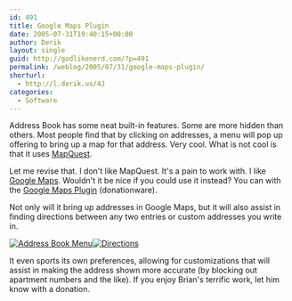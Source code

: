 ```yaml
---
id: 491
title: Google Maps Plugin
date: 2005-07-31T19:40:15+00:00
author: Derik
layout: single
guid: http://godlikenerd.com/?p=491
permalink: /weblog/2005/07/31/google-maps-plugin/
shorturl:
  - http://l.derik.us/4J
categories:
  - Software
---
```

Address Book has some neat built-in features. Some are more hidden than others. Most people find that by clicking on addresses, a menu will pop up offering to bring up a map for that address. Very cool. What is not cool is that it uses [MapQuest](http://www.mapquest.com).

Let me revise that. I don't like MapQuest. It's a pain to work with. I like [Google Maps](http://maps.google.com). Wouldn't it be nice if you could use it instead? You can with the [Google Maps Plugin](http://www.briantoth.com/addressbook/) (donationware).

Not only will it bring up addresses in Google Maps, but it will also assist in finding directions between any two entries or custom addresses you write in.

[![Address Book Menu](http://photos21.flickr.com/30114125_55fa8de4f0_t.jpg)](http://flickr.com/photos/19959606@N00/30114125 "Address Book Menu")[![Directions](http://photos23.flickr.com/30114308_d346654e35_t.jpg)](http://flickr.com/photos/19959606@N00/30114308 "Directions")

It even sports its own preferences, allowing for customizations that will assist in making the address shown more accurate (by blocking out apartment numbers and the like). If you enjoy Brian's terrific work, let him know with a donation.